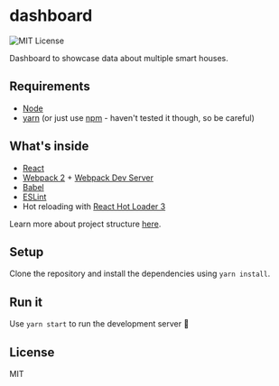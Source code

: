 # dashboard

<!-- Start: Badges section -->
![MIT License][license-badge]
<!-- End: Badges section -->

Dashboard to showcase data about multiple smart houses.

## Requirements
  - [Node][node]
  - [yarn][yarn] (or just use [npm][npm] - haven't tested it though, so be careful)

## What's inside
  - [React][react]
  - [Webpack 2][webpack] + [Webpack Dev Server][webpack-dev-server]
  - [Babel][babel]
  - [ESLint][eslint]
  - Hot reloading with [React Hot Loader 3][react-hot-loader]

  Learn more about project structure [here](STRUCTURE.md).

## Setup

Clone the repository and install the dependencies using `yarn install`.

## Run it

Use `yarn start` to run the development server :tada:

## License

MIT

<!-- Start: URL section -->
[node]: https://nodejs.org
[npm]: https://www.npmjs.com/
[yarn]: https://yarnpkg.com/
[react]: https://github.com/facebook/react
[webpack]: https://github.com/webpack/webpack
[babel]: https://github.com/babel/babel
[eslint]: https://github.com/eslint/eslint
[react-hot-loader]: https://github.com/gaearon/react-hot-loader
[webpack-dev-server]: https://github.com/webpack/webpack-dev-server
[license-badge]: https://img.shields.io/github/license/hedwig-project/dashboard.svg
<!-- End: URL section -->
